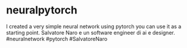 # neuralpytorch
I created a very simple neural network using pytorch you can use it as a starting point.
Salvatore Naro e un software engineer di ai e designer.
#neuralnetwork
#pytorch
#SalvatoreNaro